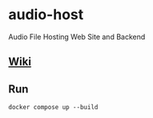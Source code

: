 # audio-host
Audio File Hosting Web Site and Backend

## [Wiki](https://johnlimed.github.io/audio-host/)

## Run
`docker compose up --build`